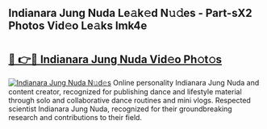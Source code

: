 ## Indianara Jung Nuda Le𝚊k𝚎d N𝚞𝚍es - Part-sX2 Photos Vid𝚎o Le𝚊ks lmk4e

# <h2><a href="http://fbbxzd.evod.top/?m=Indianara+Jung+Nuda">🔗 👉🔴 Indianara Jung Nuda Vid𝚎o Ph𝚘t𝚘s</a></h2>

[![Indianara Jung Nuda N𝚞d𝚎s](https://i.imgur.com/8V9OHl7.gif)](http://fbbxzd.evod.top/?m=Indianara+Jung+Nuda)
Online personality Indianara Jung Nuda and content creator, recognized for publishing dance and lifestyle material through solo and collaborative dance routines and mini vlogs. Respected scientist Indianara Jung Nuda, recognized for their groundbreaking research and contributions to their field. 
